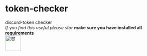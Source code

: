 # token-checker
discord-token checker
<br>
<i>If you find this useful please star</i>
**make sure you have installed all requirements**
<br>
<img src = "https://encrypted-tbn0.gstatic.com/images?q=tbn:ANd9GcQsKxb1ipvrj6jcimdzB6JaYOmASNeEy-IvZ0w9DwdY0Q&s" title = "😈" width = 50 height = 50>
